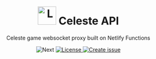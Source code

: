 <h1 align="center">
  <img alt="Logo" src="https://api.iconify.design/logos-swagger.svg" height="48">
  Celeste API
</h1>

<p align="center">
  Celeste game websocket proxy built on Netlify Functions
</p>

<p align="center">
  <!-- <a href="https://api.projectceleste.com"> -->
    <img alt="Next" src="https://flat.badgen.net/badge/API/api.projectceleste.com/?icon=chrome">
  <!-- </a> -->
  <a href="https://raw.githubusercontent.com/n4bb12/celeste-api/master/LICENSE">
    <img alt="License" src="https://flat.badgen.net/github/license/n4bb12/celeste-api?icon=github">
  </a>
  <a href="https://github.com/n4bb12/celeste-api/issues/new">
    <img alt="Create issue" src="https://flat.badgen.net/badge/GitHub/Create issue/pink?icon=github">
  </a>
</p>
